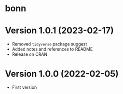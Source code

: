# bonn

# Version 1.0.1 (2023-02-17)

* Removed `tidyverse` package suggest 
* Added notes and references to README
* Release on CRAN

# Version 1.0.0 (2022-02-05)

* First version